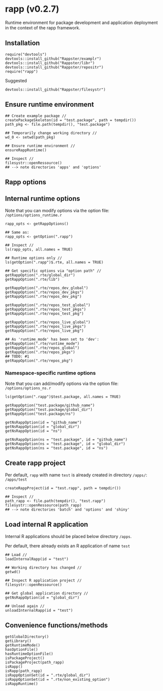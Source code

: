 rapp (v0.2.7)
======

Runtime environment for package development and application deployment in the context of the rapp framework.

## Installation

```
require("devtools")
devtools::install_github("Rappster/examplr")
devtools::install_github("Rappster/libr")
devtools::install_github("Rappster/repositr")
require("rapp")
```

Suggested

```
devtools::install_github("Rappster/filesystr")
```

## Ensure runtime environment

```
## Create example package //
createPackageSkeleton(id = "test.package", path = tempdir())
path_pkg <- file.path(tempdir(), "test.package")

## Temporarily change working directory //
wd_0 <- setwd(path_pkg)

## Ensure runtime environment //
ensureRappRuntime()

## Inspect //
filesystr::openRessource()
## --> note directories 'apps' and 'options'
```

## Rapp options

## Internal runtime options

Note that you can modify options via the option file: `/options/options_runtime.r`

```
rapp_opts <- getRappOptions()

## Same as:
rapp_opts <- getOption(".rapp")

## Inspect //
ls(rapp_opts, all.names = TRUE)

## Runtime options only //
ls(getOption(".rapp")$.rte, all.names = TRUE)

## Get specific options via "option path" //
getRappOption(".rte/global_dir")
getRappOption(".rte/lib")

getRappOption(".rte/repos_dev_global")
getRappOption(".rte/repos_dev_pkgs")
getRappOption(".rte/repos_dev_pkg")

getRappOption(".rte/repos_test_global")
getRappOption(".rte/repos_test_pkgs")
getRappOption(".rte/repos_test_pkg")

getRappOption(".rte/repos_live_global")
getRappOption(".rte/repos_live_pkgs")
getRappOption(".rte/repos_live_pkg")

## As 'runtime_mode' has been set to 'dev':
getRappOption(".rte/runtime_mode")
getRappOption(".rte/repos_global")
getRappOption(".rte/repos_pkgs")
## TODO: #1
getRappOption(".rte/repos_pkg")
```

### Namespace-specific runtime options

Note that you can add/modify options via the option file: `/options/options_ns.r`

```
ls(getOption(".rapp")$test.package, all.names = TRUE)

getRappOption("test.package/github_name")
getRappOption("test.package/global_dir")
getRappOption("test.package/ns")

getNsRappOption(id = "github_name")
getNsRappOption(id = "global_dir")
getNsRappOption(id = "ns")

getNsRappOption(ns = "test.package", id = "github_name")
getNsRappOption(ns = "test.package", id = "global_dir")
getNsRappOption(ns = "test.package", id = "ns")
```

## Create rapp project

Per default, `rapp` with name `test` is already created in directory `/apps/`:
`/apps/test`

```
createRappProject(id = "test.rapp", path = tempdir())

## Inspect //
path_rapp <- file.path(tempdir(), "test.rapp")
filesystr::openRessource(path_rapp)
## --> note directories 'batch' and 'options' and 'shiny'
```

## Load internal R application 

Internal R applications should be placed below directory `/apps`.

Per default, there already exists an R application of name `test`

```
## Load //
loadInternalRapp(id = "test")

## Working directory has changed //
getwd()

## Inspect R application project //
filesystr::openRessource()

## Get global application directory //
getNsRappOption(id = "global_dir")

## Unload again //
unloadInternalRapp(id = "test")
```

## Convenience functions/methods

```
getGlobalDirectory()
getLibrary()
getRuntimeMode()
hasOptionFile()
hasRuntimeOptionFile()
isPackageProject()
isPackageProject(path_rapp)
isRapp()
isRapp(path_rapp)
isRappOptionSet(id = ".rte/global_dir")
isRappOptionSet(id = ".rte/non_existing_option")
isRappRuntime()
```
